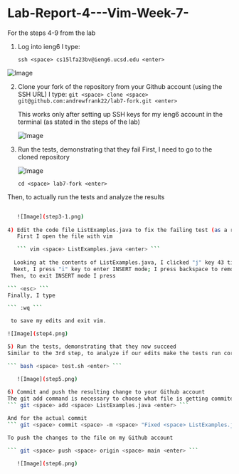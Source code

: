 # Lab-Report-4---Vim-Week-7-
For the steps 4-9 from the lab

1) Log into ieng6
   I type:

   ``` ssh <space> cs15lfa23bv@ieng6.ucsd.edu <enter> ```
   
  ![Image](step1.png)
  
2) Clone your fork of the repository from your Github account (using the SSH URL)
    I type:
``` git <space> clone <space> git@github.com:andrewfrank22/lab7-fork.git <enter> ```
   
   This works only after setting up SSH keys for my ieng6 account in the terminal (as stated in the steps of the lab)
   
   ![Image](step2.png)
   
3) Run the tests, demonstrating that they fail
   First, I need to go to the cloned repository
   
   ![Image](step3.2.png)
   
   ``` cd <space> lab7-fork <enter> ```

  Then, to actually run the tests and analyze the results
  
``` bash <space> test.sh <enter>
  
   ![Image](step3-1.png)
   
4) Edit the code file ListExamples.java to fix the failing test (as a reminder, the error in the code is just that index1 is used instead of index2 in the final loop in merge)
   First I open the file with vim

   ``` vim <space> ListExamples.java <enter> ```
     
  Looking at the contents of ListExamples.java, I clicked "j" key 43 times to go down and the "l" key 12 times to go right, finally reaching the line I need to edit.
  Next, I press "i" key to enter INSERT mode; I press backspace to remove the "1" from "index1" and replace it with a "2"
 Then, to exit INSERT mode I press

``` <esc> ```
Finally, I type

``` :wq ```

 to save my edits and exit vim. 

![Image](step4.png)

5) Run the tests, demonstrating that they now succeed
Similar to the 3rd step, to analyze if our edits make the tests run correctly

``` bash <space> test.sh <enter> ```

   ![Image](step5.png)
   
6) Commit and push the resulting change to your Github account
The git add command is necessary to choose what file is getting commited
``` git <space> add <space> ListExamples.java <enter> ```

And for the actual commit
``` git <space> commit <space> -m <space> "Fixed <space> ListExamples.java <space> for <space> tests" <enter> ```

To push the changes to the file on my Github account

``` git <space> push <space> origin <space> main <enter> ```

   ![Image](step6.png)
